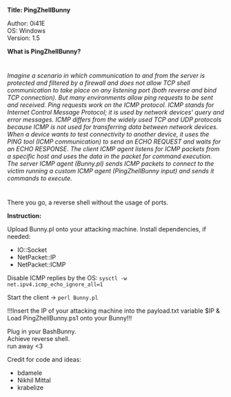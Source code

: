**Title: PingZhellBunny**

<p>Author: 0i41E<br>
OS: Windows<br>
Version: 1.5<br>

**What is PingZhellBunny?**
#
*Imagine a scenario in which communication to and from the server is protected and filtered by a firewall and does not allow TCP shell communication to take place on any listening port (both reverse and bind TCP connection).*
*But many environments allow ping requests to be sent and received. Ping requests work on the ICMP protocol.*
*ICMP stands for Internet Control Message Protocol; it is used by network devices’ query and error messages. ICMP differs from the widely used TCP and UDP protocols because ICMP is not used for transferring data between network devices.*
*When a device wants to test connectivity to another device, it uses the PING tool (ICMP communication) to send an ECHO REQUEST and waits for an ECHO RESPONSE.*
*The client ICMP agent listens for ICMP packets from a specific host and uses the data in the packet for command execution.*
*The server ICMP agent (Bunny.pl) sends ICMP packets to connect to the victim running a custom ICMP agent (PingZhellBunny input) and sends it commands to execute.*
#
There you go, a reverse shell without the usage of ports.

**Instruction:**

Upload Bunny.pl onto your attacking machine.
Install dependencies, if needed:
- IO::Socket
- NetPacket::IP
- NetPacket::ICMP

Disable ICMP replies by the OS:
    `sysctl -w net.ipv4.icmp_echo_ignore_all=1`

Start the client -> `perl Bunny.pl`

<p>!!!Insert the IP of your attacking machine into the payload.txt variable $IP & Load PingZhellBunny.ps1 onto your Bunny!!!<br>

<p>Plug in your BashBunny.<br>
Achieve reverse shell.<br>
   run away <3</p>


Credit for code and ideas:
- bdamele
- Nikhil Mittal
- krabelize
